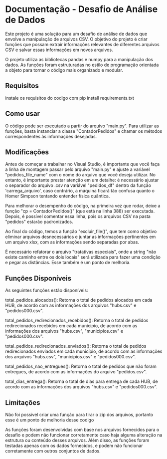 # Documentação - Desafio de Análise de Dados

Este projeto é uma solução para um desafio de análise de dados que envolve a manipulação de arquivos CSV. O objetivo do projeto é criar funções que possam extrair informações relevantes de diferentes arquivos CSV e salvar essas informações em novos arquivos.

O projeto utiliza as bibliotecas pandas e numpy para a manipulação dos dados. As funções foram estruturadas no estilo de programação orientada a objeto para tornar o código mais organizado e modular.

## Requisitos
instale os requisitos do codigo com pip install requirements.txt

## Como usar
O código pode ser executado a partir do arquivo "main.py". Para utilizar as funções, basta instanciar a classe "ContadorPedidos" e chamar os métodos correspondentes às informações desejadas.

## Modificações 

Antes de começar a trabalhar no Visual Studio, é importante que você faça a linha de montagem passar pelo arquivo "main.py" e ajuste a variável "pedidos_file_name" com o nome do arquivo que você deseja utilizar. No entanto, é importante prestar atenção em um detalhe: é necessário ajustar o separador do arquivo .csv na variável "pedidos_df" dentro da função 'carrega_arquivo', caso contrário, a máquina ficará tão confusa quanto o Homer Simpson tentando entender física quântica.

Para melhorar o desempenho do código, na primeira vez que rodar, deixe a função "cp = ContadorPedidos()" (que está na linha 388) ser executada. Depois, é possível comentar essa linha, pois os arquivos CSV na pasta "pedidos" estarão padronizados.

Ao final do código, temos a função "excluir_file()", que tem como objetivo eliminar arquivos desnecessários e juntar as informações pertinentes em um arquivo xlsx, com as informações sendo separadas por abas.

É necessário refatorar o arquivo "tratativas especiais", onde a string "não existe caminho entre os dois locais" será utilizada para fazer uma condição e pegar as distâncias. Esse também é um ponto de melhoria.



## Funções Disponíveis
As seguintes funções estão disponíveis:

total_pedidos_alocados(): Retorna o total de pedidos alocados em cada HUB, de acordo com as informações dos arquivos "hubs.csv" e "pedidos000.csv".

total_pedidos_redirecionados_recebidos(): Retorna o total de pedidos redirecionados recebidos em cada município, de acordo com as informações dos arquivos "hubs.csv", "municipios.csv" e "pedidos000.csv".

total_pedidos_redirecionados_enviados(): Retorna o total de pedidos redirecionados enviados em cada município, de acordo com as informações dos arquivos "hubs.csv", "municipios.csv" e "pedidos000.csv".

total_pedidos_nao_entregues(): Retorna o total de pedidos que não foram entregues, de acordo com as informações do arquivo "pedidos.csv".

total_dias_entrega(): Retorna o total de dias para entrega de cada HUB, de acordo com as informações dos arquivos "hubs.csv" e "pedidos000.csv".

## Limitações


Não foi possivel criar uma função para tirar o zip dos arquivos, portanto esse é um ponto de melhoria desse codigo

As funções foram desenvolvidas com base nos arquivos fornecidos para o desafio e podem não funcionar corretamente caso haja alguma alteração na estrutura ou conteúdo desses arquivos. Além disso, as funções foram testadas apenas com os dados fornecidos, e podem não funcionar corretamente com outros conjuntos de dados.
